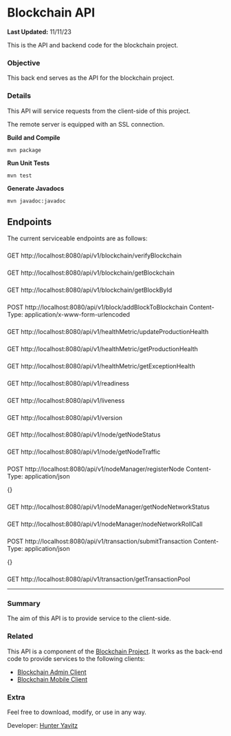 # Blockchain API
**Last Updated:** 11/11/23

This is the API and backend code for the blockchain project.

### Objective
This back end serves as the API for the blockchain project.

### Details
This API will service requests from the client-side of this project.

The remote server is equipped with an SSL connection.

**Build and Compile**
```shell
mvn package
```

**Run Unit Tests**
```shell
mvn test
```

**Generate Javadocs**
```shell
mvn javadoc:javadoc
```

## Endpoints
The current serviceable endpoints are as follows:

###
GET http://localhost:8080/api/v1/blockchain/verifyBlockchain

###
GET http://localhost:8080/api/v1/blockchain/getBlockchain

###
GET http://localhost:8080/api/v1/blockchain/getBlockById

###
POST http://localhost:8080/api/v1/block/addBlockToBlockchain
Content-Type: application/x-www-form-urlencoded

###
GET http://localhost:8080/api/v1/healthMetric/updateProductionHealth

###
GET http://localhost:8080/api/v1/healthMetric/getProductionHealth

###
GET http://localhost:8080/api/v1/healthMetric/getExceptionHealth

###
GET http://localhost:8080/api/v1/readiness

###
GET http://localhost:8080/api/v1/liveness

###
GET http://localhost:8080/api/v1/version

###
GET http://localhost:8080/api/v1/node/getNodeStatus

###
GET http://localhost:8080/api/v1/node/getNodeTraffic

###
POST http://localhost:8080/api/v1/nodeManager/registerNode
Content-Type: application/json

{}

###
GET http://localhost:8080/api/v1/nodeManager/getNodeNetworkStatus

###
GET http://localhost:8080/api/v1/nodeManager/nodeNetworkRollCall

###
POST http://localhost:8080/api/v1/transaction/submitTransaction
Content-Type: application/json

{}

###
GET http://localhost:8080/api/v1/transaction/getTransactionPool

---

### Summary
The aim of this API is to provide service to the client-side.

### Related
This API is a component of the [Blockchain Project](https://github.com/hunteryavitz/blockchain-main).  It works as the back-end code to provide services to the following clients:

- [Blockchain Admin Client](https://github.com/hunteryavitz/blockchain-client-admin)
- [Blockchain Mobile Client](https://github.com/hunteryavitz/blockchain-client-mobile)

### Extra
Feel free to download, modify, or use in any way.

Developer: [Hunter Yavitz](mailto:h.yavitz@gmail.com)
